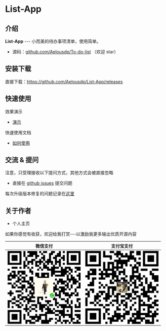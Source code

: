 # List-App

## 介绍

**List-App** --- 小而美的待办事项清单，使用简单。

- 源码：[github.com/Aelousdp/To-do-list](https://github.com/Aelousdp/To-do-list) （欢迎 star）

## 安装下载

直接下载：https://github.com/Aelousdp/List-App/releases

## 快速使用

效果演示
- <a href="https://aelousdp.github.io/List-App/" target="_blank">演示</a>

快速使用文档
- [如何使用](./doc/use/README.md)

## 交流 & 提问

注意，只受理接收以下提问方式，其他方式会被直接忽略
- 直接在 [github issues](https://github.com/Aelousdp/List-App/issues) 提交问题

每次升级版本修复的问题记录在[这里](./ISSUE.md)

## 关于作者

- 个人主页

如果你感觉有收获，欢迎给我打赏---以激励我更多输出优质开源内容

| 微信支付| 支付宝支付|
|---|---|
|<img src="img/WeChat.png" width="250" align=center>|<img src="img/Alipay.png" width="250" align=center>|
